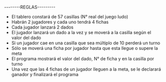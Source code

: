 --------REGLAS---------

- El tablero constará de 57 casillas (N° real del juego ludo)
- Habrán 2 jugadores y cada uno tendrá 4 fichas
- Cada jugador lanzará 2 dados
- El jugador lanzará un dado a la vez y se moverá a la casilla según el valor del dado
- Si un jugador cae en una casilla que sea múltiplo de 10 perderá un turno
- Sólo se moverá una ficha por jugador hasta que esta llegue o supere la meta
- El programa mostrará el valor del dado, N° de ficha y en la casilla por turno
- Una vez que las 4 fichas de un jugador lleguen a la meta, se le declarará ganador y finalizará el programa